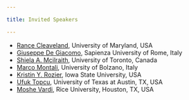 ```yaml
---

title: Invited Speakers

---
```



<ul role="list">
     <li><a href="https://www.cs.umd.edu/people/wcleavel">Rance Cleaveland</a>, University of Maryland, USA </li>
    <li> <a href="http://www.diag.uniroma1.it//degiacom/">Giuseppe De Giacomo</a>, Sapienza University of Rome, Italy </li>    
    <li><a href="https://www.cs.toronto.edu/~sheila/">Shiela A. Mcilraith</a>, University of Toronto, Canada </li>
    <li><a href="https://www.unibz.it/it/faculties/computer-science/academic-staff/person/31326-marco-montali">Marco Montali</a>, University of Bolzano, Italy </li>
    <li><a href="https://www.engineering.iastate.edu/people/profile/kyrozier/">Kristin Y. Rozier</a>, Iowa State University, USA </li>
    <li><a href="https://www.ae.utexas.edu/people/faculty/faculty-directory/topcu">Ufuk Topcu</a>, University of Texas at Austin, TX, USA </li>                 <li><a href="https://www.cs.rice.edu/~vardi/">Moshe Vardi</a>, Rice University, Houston, TX, USA </li>
</ul>


